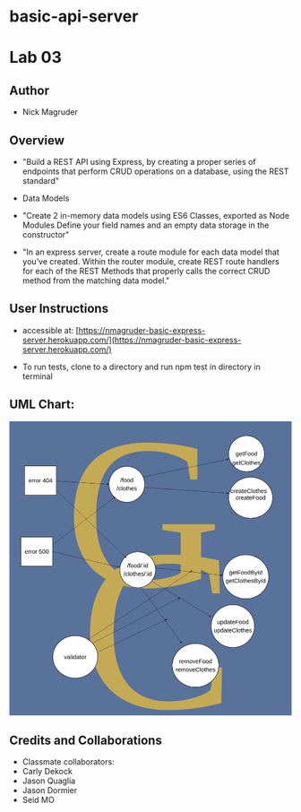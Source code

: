 # basic-api-server

# Lab 03

## Author
* Nick Magruder

## Overview
* "Build a REST API using Express, by creating a proper series of endpoints that perform CRUD operations on a database, using the REST standard"

* Data Models
* "Create 2 in-memory data models using ES6 Classes, exported as Node Modules
Define your field names and an empty data storage in the constructor"

* "In an express server, create a route module for each data model that you’ve created. Within the router module, create REST route handlers for each of the REST Methods that properly calls the correct CRUD method from the matching data model."


## User Instructions
* accessible at: [https://nmagruder-basic-express-server.herokuapp.com/](https://nmagruder-basic-express-server.herokuapp.com/)

* To run tests, clone to a directory and run npm test in directory in terminal

## UML Chart:
![UML Chart](/Lab03UML.jpeg)


## Credits and Collaborations
* Classmate collaborators:
* Carly Dekock
* Jason Quaglia
* Jason Dormier
* Seid MO

